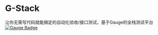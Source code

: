 # G-Stack
让你无需写代码就能搞定的自动化验收/接口测试，基于Gauge的全栈测试平台
[![Gauge Badge](https://gauge.org/Gauge_Badge.svg)](https://gauge.org)
